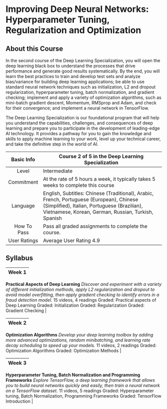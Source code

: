 # Improving Deep Neural Networks: Hyperparameter Tuning, Regularization and Optimization

## About this Course
In the second course of the Deep Learning Specialization, you will open the deep learning black box to understand the processes that drive performance and generate good results systematically.
By the end, you will learn the best practices to train and develop test sets and analyze bias/variance for building deep learning applications; be able to use standard neural network techniques such as initialization, L2 and dropout regularization, hyperparameter tuning, batch normalization, and gradient checking; implement and apply a variety of optimization algorithms, such as mini-batch gradient descent, Momentum, RMSprop and Adam, and check for their convergence; and implement a neural network in TensorFlow.

The Deep Learning Specialization is our foundational program that will help you understand the capabilities, challenges, and consequences of deep learning and prepare you to participate in the development of leading-edge AI technology. It provides a pathway for you to gain the knowledge and skills to apply machine learning to your work, level up your technical career, and take the definitive step in the world of AI.

Basic Info | Course 2 of 5 in the Deep Learning Specialization |
|:---:|---|
Level | Intermediate |
Commitment | At the rate of 5 hours a week, it typically takes 5 weeks to complete this course |
Language | English, Subtitles: Chinese (Traditional), Arabic, French, Portuguese (European), Chinese (Simplified), Italian, Portuguese (Brazilian), Vietnamese, Korean, German, Russian, Turkish, Spanish |
How To Pass | Pass all graded assignments to complete the course. |
User Ratings | Average User Rating 4.9 |

## Syllabus

Week 1 |
| :---: |
**Practical Aspects of Deep Learning**
*Discover and experiment with a variety of different initialization methods, apply L2 regularization and dropout to avoid model overfitting, then apply gradient checking to identify errors in a fraud detection model.*
15 videos, 4 readings
Graded: Practical aspects of Deep Learning
Graded: Initialization
Graded: Regularization
Graded: Gradient Checking |

Week 2 |
| :---: |
**Optimization Algorithms**
*Develop your deep learning toolbox by adding more advanced optimizations, random minibatching, and learning rate decay scheduling to speed up your models.*
11 videos, 2 readings
Graded: Optimization Algorithms
Graded: Optimization Methods |

Week 3 |
| :---: |
**Hyperparameter Tuning, Batch Normalization and Programming Frameworks**
*Explore TensorFlow, a deep learning framework that allows you to build neural networks quickly and easily, then train a neural network on a TensorFlow dataset.*
11 videos, 5 readings
Graded: Hyperparameter tuning, Batch Normalization, Programming Frameworks
Graded: TensorFlow Introduction |
